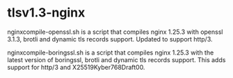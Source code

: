 # tlsv1.3-nginx

nginxcompile-openssl.sh is a script that compiles nginx 1.25.3 with openssl 3.1.3, brotli and dynamic tls records support. Updated to support http/3.

nginxcompile-boringssl.sh is a script that compiles nginx 1.25.3 with the latest version of boringssl, brotli and dynamic tls records support. This adds support for http/3 and X25519Kyber768Draft00.
